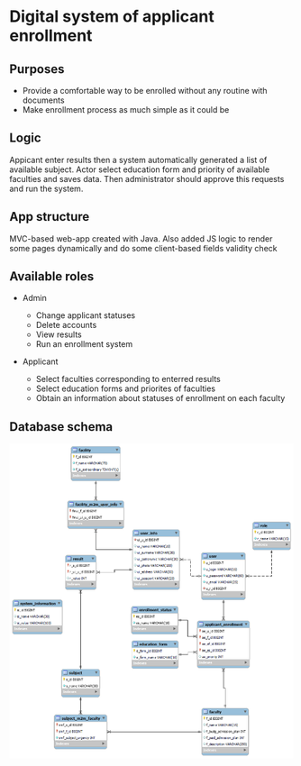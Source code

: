 # Digital system of applicant enrollment

## Purposes
- Provide a comfortable way to be enrolled without any routine with documents
- Make enrollment process as much simple as it could be

## Logic
  Appicant enter results then a system automatically generated a list of available subject.
  Actor select education form and priority of available faculties and saves data.
  Then administrator should approve this requests and run the system.

## App structure

MVC-based web-app created with Java.
Also added JS logic to render some pages dynamically and do some client-based fields validity check

## Available roles

- Admin
  - Change applicant statuses
  - Delete accounts
  - View results
  - Run an enrollment system

- Applicant
  - Select faculties corresponding to enterred results
  - Select education forms and priorites of faculties
  - Obtain an information about statuses of enrollment on each faculty


## Database schema
  ![Schema](/database/base.png)
